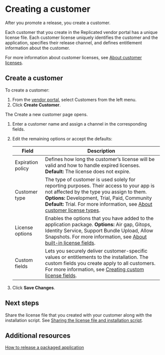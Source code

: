 # Creating a customer

After you promote a release, you create a customer.

Each customer that you create in the Replicated vendor portal has a unique license file. Each customer license uniquely identifies the customer and the application, specifies their release channel, and defines entitlement information about the customer.

For more information about customer licenses, see [About customer licenses](licenses-about).

## Create a customer

To create a customer:

1. From the [vendor portal](https://vendor.replicated.com), select Customers from the left menu.
1. Click **Create Customer**.

  The Create a new customer page opens.

1. Enter a customer name and assign a channel in the corresponding fields.
1. Edit the remaining options or accept the defaults:

    | Field                  | Description           |
    |-----------------------|------------------------|
    | Expiration policy | Defines how long the customer’s license will be valid and how to handle expired licenses. **Default:** The license does not expire. |
    | Customer type| The type of customer is used solely for reporting purposes. Their access to your app is not affected by the type you assign to them. **Options:** Development, Trial, Paid, Community **Default:** Trial. For more information, see [About customer license types](licenses-about-types).|
    | License options | Enables the options that you have added to the application package. **Options:** Air gap, Gitops, Identity Service, Support Bundle Upload, Allow Snapshots. For more information, see [About built-in license fields](licenses-using-builtin-fields).|
    | Custom fields | Lets you securely deliver customer-specific values or entitlements to the installation. The custom fields you create apply to all customers. For more information, see [Creating custom license fields](licenses-adding-custom-fields).|

1. Click **Save Changes**.

## Next steps

Share the license file that you created with your customer along with the
installation script. See [Sharing the license file and installation script](releases-sharing-license-install-script).

## Additional resources

[How to release a packaged application](releases-workflow)
